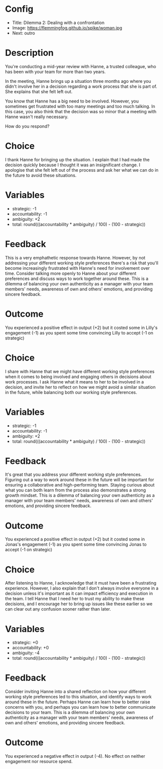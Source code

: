 # Config
 - Title: Dilemma 2: Dealing with a confrontation
 - Image: https://flemmingfog.github.io/spike/woman.jpg
 - Next: outro

# Description
You're conducting a mid-year review with Hanne, a trusted colleague, who has been with your team for more than two years. 

In the meeting, Hanne brings up a situation three months ago where you didn't involve her in a decision regarding a work process that she is part of. She explains that she felt left out.

You know that Hanne has a big need to be involved. However, you sometimes get frustrated with too many meetings and too much talking. In this case, you also think that the decision was so minor that a meeting with Hanne wasn't really necessary.

How do you respond?

# Choice
I thank Hanne for bringing up the situation. I explain that I had made the decision quickly because I thought it was an insignificant change. I apologise that she felt left out of the process and ask her what we can do in the future to avoid these situations.

# Variables
 - strategic: -1
 - accountability: -1
 - ambiguity: +2
 - total: round(((accountability * ambiguity) / 100) - (100 - strategic))

# Feedback

This is a very emphathetic response towards Hanne. However, by not addressing your different working style preferences there's a risk that you'll become increasingly frustrated with Hanne's need for involvement over time. 
Consider talking more openly to Hanne about your different preferences and discuss ways to work together around these. 
This is a dilemma of balancing your own authenticity as a manager with your team members' needs, awareness of own and others' emotions, and providing sincere feedback. 

# Outcome

You experienced a positive effect in output (+2) but it costed some in Lilly's engagement (-1) as you spent some time convincing Lilly to accept (-1 on strategic) 


# Choice
I share with Hanne that we might have different working style preferences when it comes to being involved and engaging others in decisions about work processes. I ask Hanne what it means to her to be involved in a decision, and invite her to reflect on how we might avoid a similar situation in the future, while balancing both our working style preferences. 

# Variables
 - strategic: -1
 - accountability: -1
 - ambiguity: +2
 - total: round(((accountability * ambiguity) / 100) - (100 - strategic))

# Feedback
It's great that you address your different working style preferences. Figuring out a way to work around these in the future will be important for ensuring a collaborative and high-performing team. Staying curious about what you can both learn from the process also demonstrates a strong growth mindset. This is a dilemma of balancing your own authenticity as a manager with your team members' needs, awareness of own and others' emotions, and providing sincere feedback. 

# Outcome

You experienced a positive effect in output (+2) but it costed some in Jonas's engagement (-1) as you spent some time convincing Jonas to accept (-1 on strategic) 



# Choice
After listening to Hanne, I acknowledge that it must have been a frustrating experience. However, I also explain that I don't always involve everyone in a decision unless it's important as it can impact efficiency and execution in the team. I tell Hanne that I need her to trust my ability to make these decisions, and I encourage her to bring up issues like these earlier so we can clear out any confusion sooner rather than later.

# Variables
 - strategic: +0
 - accountability: +0
 - ambiguity: -4
 - total: round(((accountability * ambiguity) / 100) - (100 - strategic))

# Feedback
 Consider inviting Hanne into a shared reflection on how your different working style preferences led to this situation, and identify ways to work around these in the future. Perhaps Hanne can learn how to better raise concerns with you, and perhaps you can learn how to better communicate decisions to your team. This is a dilemma of balancing your own authenticity as a manager with your team members' needs, awareness of own and others' emotions, and providing sincere feedback. 



# Outcome

You experienced a negative effect in output (-4). No effect on neither engagement nor resource spend. 




